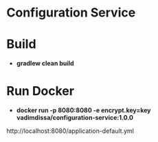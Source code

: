 # Configuration Service

# Build
- **gradlew clean build**

# Run Docker
- **docker run -p 8080:8080 -e encrypt.key=key vadimdissa/configuration-service:1.0.0**

http://localhost:8080/application-default.yml